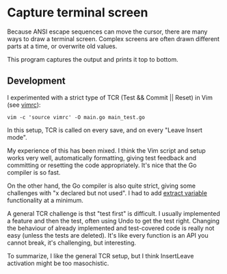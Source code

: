# Capture terminal screen

Because ANSI escape sequences can move the cursor, there are many ways to draw a terminal screen. Complex screens are often drawn different parts at a time, or overwrite old values.

This program captures the output and prints it top to bottom.

## Development

I experimented with a strict type of TCR (Test && Commit || Reset) in Vim (see [vimrc](https://github.com/tingstad/capture-screen/blob/main/vimrc)):

```
vim -c 'source vimrc' -O main.go main_test.go
```

In this setup, TCR is called on every save, and on every "Leave Insert mode".

My experience of this has been mixed. I think the Vim script and setup works very well, automatically formatting, giving test feedback and committing or resetting the code appropriately. It's nice that the Go compiler is so fast.

On the other hand, the Go compiler is also quite strict, giving some challenges with "x declared but not used". I had to add [extract variable](https://github.com/fvictorio/vim-extract-variable) functionality at a minimum.

A general TCR challenge is thst "test first" is difficult. I usually implemented a feature and then the test, often using Undo to get the test right. Changing the behaviour of already implemented and test-covered code is really not easy (unless the tests are deleted). It's like every function is an API you cannot break, it's challenging, but interesting.

To summarize, I like the general TCR setup, but I think InsertLeave activation might be too masochistic.
